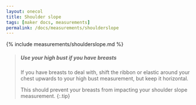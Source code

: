 ```yaml
---
layout: onecol
title: Shoulder slope
tags: [maker docs, measurements]
permalink: /docs/measurements/shoulderslope
---
```

{% include measurements/shoulderslope.md %}

> ##### Use your high bust if you have breasts
>
> If you have breasts to deal with, shift the ribbon or elastic around your chest
> upwards to your high bust measurement, but keep it horizontal.
>
> This should prevent your breasts from impacting your shoulder slope measurement.
{:.tip}
